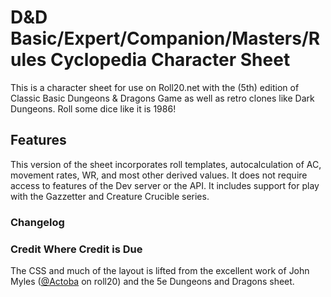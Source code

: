# D&D Basic/Expert/Companion/Masters/Rules Cyclopedia Character Sheet

This is a character sheet for use on Roll20.net with the (5th) edition of Classic Basic Dungeons & Dragons Game as well as retro clones like Dark Dungeons.  Roll some dice like it is 1986!

## Features
This version of the sheet incorporates roll templates, autocalculation of AC, movement rates, WR, and most other derived values.  It does not require access to features of the Dev server or the API.  It includes support for play with the Gazzetter and Creature Crucible series.


### Changelog

### Credit Where Credit is Due
The CSS and much of the layout is lifted from the excellent work of John Myles ([@Actoba](https://app.roll20.net/users/427494/actoba) on roll20) and the 5e Dungeons and Dragons sheet.
